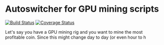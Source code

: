 # Autoswitcher for GPU mining scripts 
[![Build Status](https://travis-ci.org/chibby0ne/read_wtm.svg?branch=master)](https://travis-ci.org/chibby0ne/read_wtm)
[![Coverage Status](https://coveralls.io/repos/github/chibby0ne/read_wtm/badge.svg?branch=master)](https://coveralls.io/github/chibby0ne/read_wtm?branch=master)

Let's say you have a GPU mining rig and you want to mine the most profitable
coin.
Since this might change day to day (or even hour to h